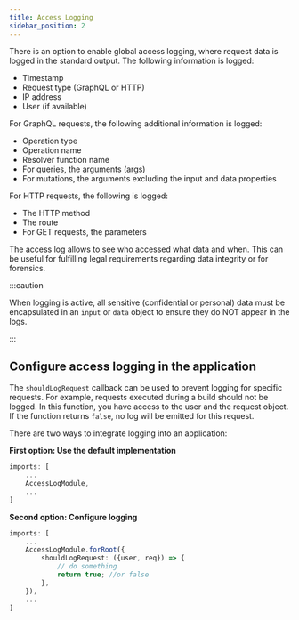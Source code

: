 ```yaml
---
title: Access Logging
sidebar_position: 2
---
```


There is an option to enable global access logging, where request data is logged in the standard output. The following information is logged:

-   Timestamp
-   Request type (GraphQL or HTTP)
-   IP address
-   User (if available)

For GraphQL requests, the following additional information is logged:

-   Operation type
-   Operation name
-   Resolver function name
-   For queries, the arguments (args)
-   For mutations, the arguments excluding the input and data properties

For HTTP requests, the following is logged:

-   The HTTP method
-   The route
-   For GET requests, the parameters

The access log allows to see who accessed what data and when. This can be useful for fulfilling legal requirements regarding data integrity or for forensics.

:::caution

When logging is active, all sensitive (confidential or personal) data must be encapsulated in an `input` or `data` object to ensure they do NOT appear in the logs.

:::

## Configure access logging in the application

The `shouldLogRequest` callback can be used to prevent logging for specific requests. For example, requests executed during a build should not be logged. In this function, you have access to the user and the request object. If the function returns `false`, no log will be emitted for this request.

There are two ways to integrate logging into an application:

**First option: Use the default implementation**

```ts
imports: [
    ...
    AccessLogModule,
    ...
]
```

**Second option: Configure logging**

```ts
imports: [
    ...
    AccessLogModule.forRoot({
        shouldLogRequest: ({user, req}) => {
            // do something
            return true; //or false
        },
    }),
    ...
]
```
